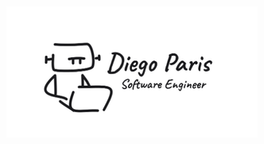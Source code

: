 <a href="https://github.com/Diego-Paris/Diego-Paris">
  <picture>
    <source media="(prefers-color-scheme: dark)" srcset="https://raw.githubusercontent.com/Diego-Paris/Diego-Paris/refs/heads/master/preview-dark.png)">
    <img alt="Andrew Grant's GitHub Profile README" src="https://raw.githubusercontent.com/Diego-Paris/Diego-Paris/refs/heads/master/preview.png">
  </picture>
</a>
